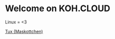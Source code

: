 # Welcome on KOH.CLOUD

Linux = <3

[Tux (Maskottchen)](https://de.wikipedia.org/wiki/Tux_(Maskottchen))
